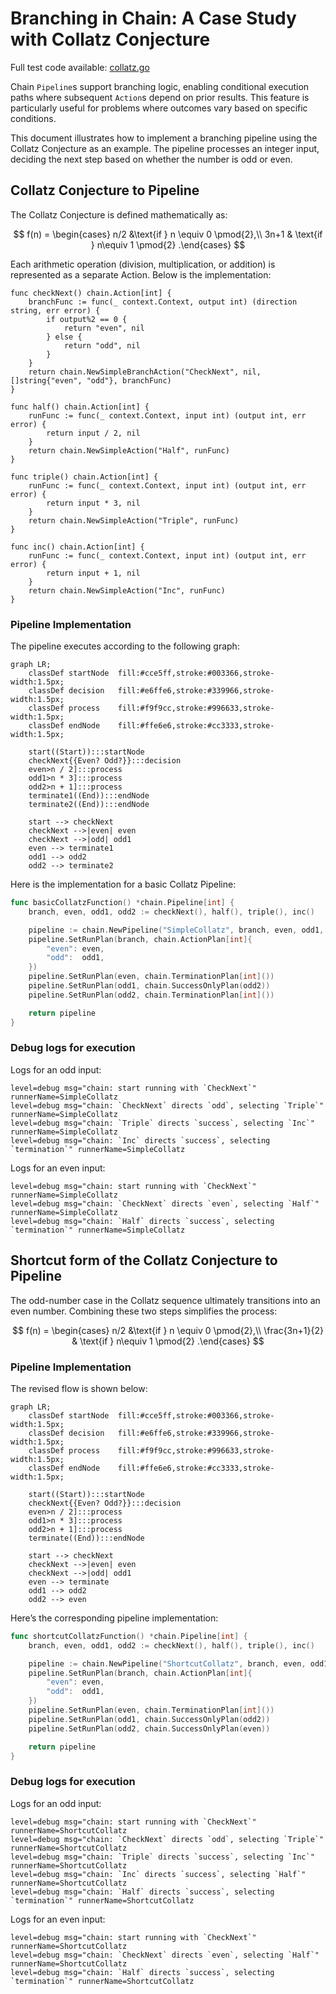 # Branching in Chain: A Case Study with Collatz Conjecture

Full test code available: [collatz.go](collatz.go)

Chain `Pipeline`s support branching logic, enabling conditional execution paths where subsequent `Action`s depend on prior results. This feature is particularly useful for problems where outcomes vary based on specific conditions.

This document illustrates how to implement a branching pipeline using the Collatz Conjecture as an example. The pipeline processes an integer input, deciding the next step based on whether the number is odd or even.

## Collatz Conjecture to Pipeline

The Collatz Conjecture is defined mathematically as:

$$
f(n) = \begin{cases} n/2 &\text{if } n \equiv 0 \pmod{2},\\
3n+1 & \text{if } n\equiv 1 \pmod{2} .\end{cases}
$$

Each arithmetic operation (division, multiplication, or addition) is represented as a separate Action. Below is the implementation:

```golang
func checkNext() chain.Action[int] {
    branchFunc := func(_ context.Context, output int) (direction string, err error) {
        if output%2 == 0 {
            return "even", nil
        } else {
            return "odd", nil
        }
    }
    return chain.NewSimpleBranchAction("CheckNext", nil, []string{"even", "odd"}, branchFunc)
}

func half() chain.Action[int] {
    runFunc := func(_ context.Context, input int) (output int, err error) {
        return input / 2, nil
    }
    return chain.NewSimpleAction("Half", runFunc)
}

func triple() chain.Action[int] {
    runFunc := func(_ context.Context, input int) (output int, err error) {
        return input * 3, nil
    }
    return chain.NewSimpleAction("Triple", runFunc)
}

func inc() chain.Action[int] {
    runFunc := func(_ context.Context, input int) (output int, err error) {
        return input + 1, nil
    }
    return chain.NewSimpleAction("Inc", runFunc)
}

```

### Pipeline Implementation

The pipeline executes according to the following graph:

```mermaid
graph LR;
    classDef startNode  fill:#cce5ff,stroke:#003366,stroke-width:1.5px;
    classDef decision   fill:#e6ffe6,stroke:#339966,stroke-width:1.5px;
    classDef process    fill:#f9f9cc,stroke:#996633,stroke-width:1.5px;
    classDef endNode    fill:#ffe6e6,stroke:#cc3333,stroke-width:1.5px;

    start((Start)):::startNode
    checkNext{{Even? Odd?}}:::decision
    even>n / 2]:::process
    odd1>n * 3]:::process
    odd2>n + 1]:::process
    terminate1((End)):::endNode
    terminate2((End)):::endNode
    
    start --> checkNext
    checkNext -->|even| even
    checkNext -->|odd| odd1
    even --> terminate1
    odd1 --> odd2
    odd2 --> terminate2
```

Here is the implementation for a basic Collatz Pipeline:

```go
func basicCollatzFunction() *chain.Pipeline[int] {
    branch, even, odd1, odd2 := checkNext(), half(), triple(), inc()

    pipeline := chain.NewPipeline("SimpleCollatz", branch, even, odd1, odd2)
    pipeline.SetRunPlan(branch, chain.ActionPlan[int]{
        "even": even,
        "odd":  odd1,
    })
    pipeline.SetRunPlan(even, chain.TerminationPlan[int]())
    pipeline.SetRunPlan(odd1, chain.SuccessOnlyPlan(odd2))
    pipeline.SetRunPlan(odd2, chain.TerminationPlan[int]())

    return pipeline
}
```

### Debug logs for execution

Logs for an odd input:

```text
level=debug msg="chain: start running with `CheckNext`" runnerName=SimpleCollatz
level=debug msg="chain: `CheckNext` directs `odd`, selecting `Triple`" runnerName=SimpleCollatz
level=debug msg="chain: `Triple` directs `success`, selecting `Inc`" runnerName=SimpleCollatz
level=debug msg="chain: `Inc` directs `success`, selecting `termination`" runnerName=SimpleCollatz
```

Logs for an even input:

```text
level=debug msg="chain: start running with `CheckNext`" runnerName=SimpleCollatz
level=debug msg="chain: `CheckNext` directs `even`, selecting `Half`" runnerName=SimpleCollatz
level=debug msg="chain: `Half` directs `success`, selecting `termination`" runnerName=SimpleCollatz
```

## Shortcut form of the Collatz Conjecture to Pipeline

The odd-number case in the Collatz sequence ultimately transitions into an even number. Combining these two steps simplifies the process:

$$
f(n) = \begin{cases} n/2 &\text{if } n \equiv 0 \pmod{2},\\
\frac{3n+1}{2} & \text{if } n\equiv 1 \pmod{2} .\end{cases}
$$

### Pipeline Implementation

The revised flow is shown below:

```mermaid
graph LR;
    classDef startNode  fill:#cce5ff,stroke:#003366,stroke-width:1.5px;
    classDef decision   fill:#e6ffe6,stroke:#339966,stroke-width:1.5px;
    classDef process    fill:#f9f9cc,stroke:#996633,stroke-width:1.5px;
    classDef endNode    fill:#ffe6e6,stroke:#cc3333,stroke-width:1.5px;

    start((Start)):::startNode
    checkNext{{Even? Odd?}}:::decision
    even>n / 2]:::process
    odd1>n * 3]:::process
    odd2>n + 1]:::process
    terminate((End)):::endNode

    start --> checkNext
    checkNext -->|even| even
    checkNext -->|odd| odd1
    even --> terminate
    odd1 --> odd2
    odd2 --> even
```

Here’s the corresponding pipeline implementation:

```go
func shortcutCollatzFunction() *chain.Pipeline[int] {
    branch, even, odd1, odd2 := checkNext(), half(), triple(), inc()

    pipeline := chain.NewPipeline("ShortcutCollatz", branch, even, odd1, odd2)
    pipeline.SetRunPlan(branch, chain.ActionPlan[int]{
        "even": even,
        "odd":  odd1,
    })
    pipeline.SetRunPlan(even, chain.TerminationPlan[int]())
    pipeline.SetRunPlan(odd1, chain.SuccessOnlyPlan(odd2))
    pipeline.SetRunPlan(odd2, chain.SuccessOnlyPlan(even))

    return pipeline
}
```

### Debug logs for execution

Logs for an odd input:

```text
level=debug msg="chain: start running with `CheckNext`" runnerName=ShortcutCollatz
level=debug msg="chain: `CheckNext` directs `odd`, selecting `Triple`" runnerName=ShortcutCollatz
level=debug msg="chain: `Triple` directs `success`, selecting `Inc`" runnerName=ShortcutCollatz
level=debug msg="chain: `Inc` directs `success`, selecting `Half`" runnerName=ShortcutCollatz
level=debug msg="chain: `Half` directs `success`, selecting `termination`" runnerName=ShortcutCollatz
```

Logs for an even input:

```text
level=debug msg="chain: start running with `CheckNext`" runnerName=ShortcutCollatz
level=debug msg="chain: `CheckNext` directs `even`, selecting `Half`" runnerName=ShortcutCollatz
level=debug msg="chain: `Half` directs `success`, selecting `termination`" runnerName=ShortcutCollatz
```

